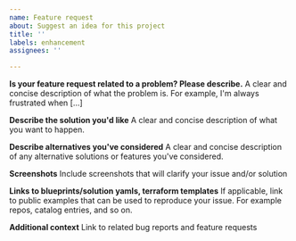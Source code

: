 ```yaml
---
name: Feature request
about: Suggest an idea for this project
title: ''
labels: enhancement
assignees: ''

---
```


**Is your feature request related to a problem? Please describe.**
A clear and concise description of what the problem is. For example, I'm always frustrated when [...]

**Describe the solution you'd like**
A clear and concise description of what you want to happen.

**Describe alternatives you've considered**
A clear and concise description of any alternative solutions or features you've considered.

**Screenshots**
Include screenshots that will clarify your issue and/or solution

**Links to blueprints/solution yamls, terraform templates**
If applicable, link to public examples that can be used to reproduce your issue. For example repos, catalog entries, and so on.

**Additional context**
Link to related bug reports and feature requests
